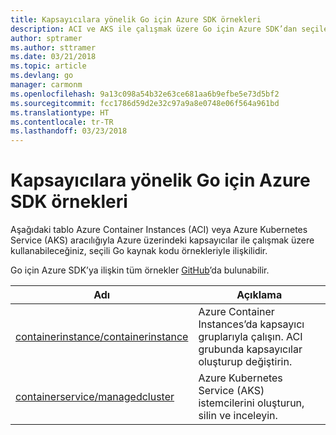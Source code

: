 ```yaml
---
title: Kapsayıcılara yönelik Go için Azure SDK örnekleri
description: ACI ve AKS ile çalışmak üzere Go için Azure SDK’dan seçilen örnekler.
author: sptramer
ms.author: sttramer
ms.date: 03/21/2018
ms.topic: article
ms.devlang: go
manager: carmonm
ms.openlocfilehash: 9a13c098a54b32e63ce681aa6b9efbe5e73d5bf2
ms.sourcegitcommit: fcc1786d59d2e32c97a9a8e0748e06f564a961bd
ms.translationtype: HT
ms.contentlocale: tr-TR
ms.lasthandoff: 03/23/2018
---
```

# <a name="azure-sdk-for-go-samples-for-containers"></a>Kapsayıcılara yönelik Go için Azure SDK örnekleri

Aşağıdaki tablo Azure Container Instances (ACI) veya Azure Kubernetes Service (AKS) aracılığıyla Azure üzerindeki kapsayıcılar ile çalışmak üzere kullanabileceğiniz, seçili Go kaynak kodu örnekleriyle ilişkilidir. 

Go için Azure SDK’ya ilişkin tüm örnekler [GitHub](https://github.com/Azure-Samples/azure-sdk-for-go-samples)’da bulunabilir.

| Adı | Açıklama |
|------|-------------|
| [containerinstance/containerinstance](https://github.com/Azure-Samples/azure-sdk-for-go-samples/blob/master/containerinstance/containerinstance.go) | Azure Container Instances’da kapsayıcı gruplarıyla çalışın. ACI grubunda kapsayıcılar oluşturup değiştirin. |
| [containerservice/managedcluster](https://github.com/Azure-Samples/azure-sdk-for-go-samples/blob/master/containerservice/managedcluster.go) | Azure Kubernetes Service (AKS) istemcilerini oluşturun, silin ve inceleyin. |

